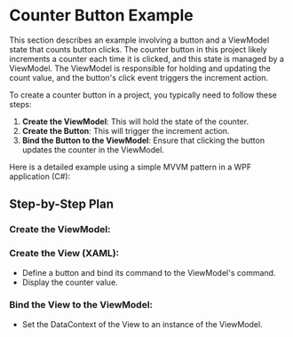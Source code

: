 # Counter Button Example

This section describes an example involving a button and a ViewModel state that counts button clicks. The counter button in this project likely increments a counter each time it is clicked, and this state is managed by a ViewModel. The ViewModel is responsible for holding and updating the count value, and the button's click event triggers the increment action.

To create a counter button in a project, you typically need to follow these steps:

1. **Create the ViewModel**: This will hold the state of the counter.
2. **Create the Button**: This will trigger the increment action.
3. **Bind the Button to the ViewModel**: Ensure that clicking the button updates the counter in the ViewModel.

Here is a detailed example using a simple MVVM pattern in a WPF application (C#):

## Step-by-Step Plan

### Create the ViewModel:

### Create the View (XAML):
- Define a button and bind its command to the ViewModel's command.
- Display the counter value.

### Bind the View to the ViewModel:
- Set the DataContext of the View to an instance of the ViewModel.

